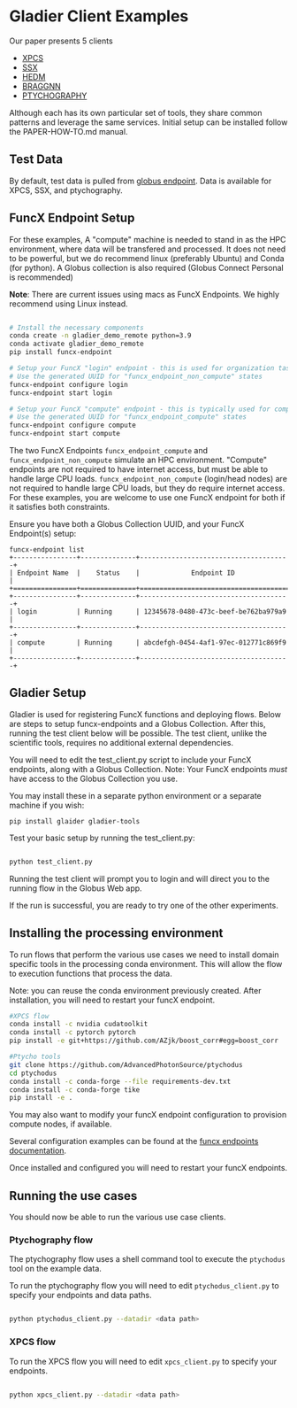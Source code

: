 # Gladier Client Examples

Our paper presents 5 clients

* [XPCS]()
* [SSX]()
* [HEDM]()
* [BRAGGNN]()
* [PTYCHOGRAPHY]()

Although each has its own particular set of tools, they share common patterns and leverage the same services. Initial setup can be installed follow the PAPER-HOW-TO.md manual.

## Test Data

By default, test data is pulled from [globus endpoint](https://app.globus.org/file-manager?origin_id=a17d7fac-ce06-4ede-8318-ad8dc98edd69&origin_path=%2F~%2F). Data is available for
XPCS, SSX, and ptychography.

## FuncX Endpoint Setup

For these examples, A "compute" machine is needed to stand in as the HPC environment, where data will be transfered and processed. It does not need to be powerful, but we do recommend linux (preferably Ubuntu)
and Conda (for python). A Globus collection is also required (Globus Connect Personal is recommended)

**Note**: There are current issues using macs as FuncX Endpoints. We highly recommend using Linux instead.

```bash

# Install the necessary components
conda create -n gladier_demo_remote python=3.9
conda activate gladier_demo_remote
pip install funcx-endpoint

# Setup your FuncX "login" endpoint - this is used for organization tasks
# Use the generated UUID for "funcx_endpoint_non_compute" states
funcx-endpoint configure login
funcx-endpoint start login

# Setup your FuncX "compute" endpoint - this is typically used for computationally expensive tasks
# Use the generated UUID for "funcx_endpoint_compute" states
funcx-endpoint configure compute
funcx-endpoint start compute
```

The two FuncX Endpoints `funcx_endpoint_compute` and `funcx_endpoint_non_compute` simulate an HPC environment. "Compute" endpoints are not required to have internet access, but must be able to
handle large CPU loads. `funcx_endpoint_non_compute` (login/head nodes) are not required to handle
large CPU loads, but they do require internet access. For these examples, you are welcome to use
one FuncX endpoint for both if it satisfies both constraints.

Ensure you have both a Globus Collection UUID, and your FuncX Endpoint(s) setup:

```
funcx-endpoint list
+----------------+--------------+--------------------------------------+
| Endpoint Name  |    Status    |             Endpoint ID              |
+================+==============+======================================+
+----------------+--------------+--------------------------------------+
| login          | Running      | 12345678-0480-473c-beef-be762ba979a9 |
+----------------+--------------+--------------------------------------+
| compute        | Running      | abcdefgh-0454-4af1-97ec-012771c869f9 |
+----------------+--------------+--------------------------------------+
```

## Gladier Setup

Gladier is used for registering FuncX functions and deploying flows. Below are steps to
setup funcx-endpoints and a Globus Collection. After this, running the test client below
will be possible. The test client, unlike the scientific tools, requires no additional external dependencies.


You will need to edit the test_client.py script to include your
FuncX endpoints, along with a Globus Collection. Note: Your
FuncX endpoints _must_ have access to the Globus Collection you use.

You may install these in a separate python environment or a separate machine
if you wish:

```
pip install glaider gladier-tools
```

Test your basic setup by running the test_client.py:

```bash

python test_client.py
```

Running the test client will prompt you to login and will direct you to the running flow in the Globus Web app.

If the run is successful, you are ready to try one of the other experiments.

## Installing the processing environment

To run flows that perform the various use cases we need to install domain specific tools in the processing conda environment. This will allow
the flow to execution functions that process the data. 

Note: you can reuse the conda environment previously created. After installation, you will need to restart your funcX endpoint.

```bash
#XPCS flow
conda install -c nvidia cudatoolkit
conda install -c pytorch pytorch
pip install -e git+https://github.com/AZjk/boost_corr#egg=boost_corr

#Ptycho tools
git clone https://github.com/AdvancedPhotonSource/ptychodus
cd ptychodus
conda install -c conda-forge --file requirements-dev.txt
conda install -c conda-forge tike
pip install -e . 
```

You may also want to modify your funcX endpoint configuration to provision compute nodes, if available. 

Several configuration examples can be found at the [funcx endpoints documentation](https://funcx.readthedocs.io/en/latest/endpoints.html).

Once installed and configured you will need to restart your funcX endpoints. 


## Running the use cases

You should now be able to run the various use case clients.

### Ptychography flow

The ptychography flow uses a shell command tool to execute the `ptychodus` tool on the example data.

To run the ptychography flow you will need to edit `ptychodus_client.py` to specify your endpoints and data paths.

```bash

python ptychodus_client.py --datadir <data path>
```

### XPCS flow

To run the XPCS flow you will need to edit `xpcs_client.py` to specify your endpoints.

```bash

python xpcs_client.py --datadir <data path>
```